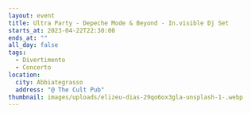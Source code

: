 ```yaml
---
layout: event
title: Ultra Party - Depeche Mode & Beyond - In.visible Dj Set
starts_at: 2023-04-22T22:30:00
ends_at: ""
all_day: false
tags:
  - Divertimento
  - Concerto
location:
  city: Abbiategrasso
  address: "@ The Cult Pub"
thumbnail: images/uploads/elizeu-dias-29qo6ox3gla-unsplash-1-.webp
---
```

